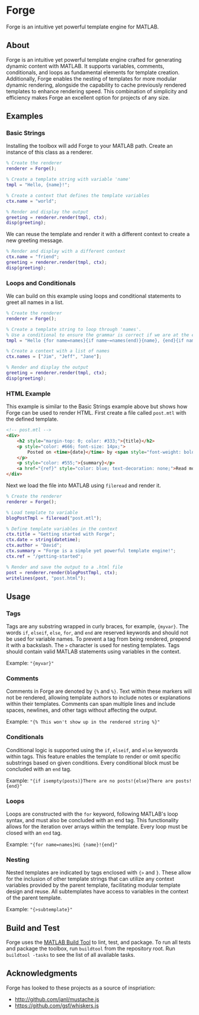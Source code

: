 Forge
===========

Forge is an intuitive yet powerful template engine for MATLAB.

About
-----

Forge is an intuitive yet powerful template engine crafted for generating dynamic content with MATLAB. It supports variables, comments, conditionals, and loops as fundamental elements for template creation. Additionally, Forge enables the nesting of templates for more modular dynamic rendering, alongside the capability to cache previously rendered templates to enhance rendering speed. This combination of simplicity and efficiency makes Forge an excellent option for projects of any size.

Examples
--------

### Basic Strings

Installing the toolbox will add Forge to your MATLAB path. Create an instance of this class as a renderer.

```matlab
% Create the renderer
renderer = Forge();

% Create a template string with variable 'name'
tmpl = "Hello, {name}!";

% Create a context that defines the template variables
ctx.name = "world";

% Render and display the output
greeting = renderer.render(tmpl, ctx);
disp(greeting);
```

We can reuse the template and render it with a different context to create a new greeting message.

```matlab
% Render and display with a different context
ctx.name = "friend";
greeting = renderer.render(tmpl, ctx);
disp(greeting);
```

### Loops and Conditionals

We can build on this example using loops and conditional statements to greet all names in a list.

```matlab
% Create the renderer
renderer = Forge();

% Create a template string to loop through 'names'.
% Use a conditional to ensure the grammar is correct if we are at the end of the list.
tmpl = "Hello {for name=names}{if name~=names(end)}{name}, {end}{if name==names(end)}and {name}.{end}{end}";

% Create a context with a list of names
ctx.names = ["Jim", "Jeff", "Jane"];

% Render and display the output
greeting = renderer.render(tmpl, ctx);
disp(greeting);
```

### HTML Example
This example is similar to the Basic Strings example above but shows how Forge can be used to render HTML. First create a file called `post.mtl` with the defined template.

```html
<!-- post.mtl -->
<div>
    <h2 style="margin-top: 0; color: #333;">{title}</h2>
    <p style="color: #666; font-size: 14px;">
        Posted on <time>{date}</time> by <span style="font-weight: bold;">{author}</span>
    </p>
    <p style="color: #555;">{summary}</p>
    <a href="{ref}" style="color: blue; text-decoration: none;">Read more &rarr;</a>
</div>
```

Next we load the file into MATLAB using `fileread` and render it.

```matlab
% Create the renderer
renderer = Forge();

% Load template to variable
blogPostTmpl = fileread("post.mtl");

% Define template variables in the context
ctx.title = "Getting started with Forge";
ctx.date = string(datetime);
ctx.author = "David";
ctx.summary = "Forge is a simple yet powerful template engine!";
ctx.ref = "/getting-started";

% Render and save the output to a .html file
post = renderer.render(blogPostTmpl, ctx);
writelines(post, "post.html");
```

Usage
-----

### Tags

Tags are any substring wrapped in curly braces, for example, `{myvar}`. The words `if`, `elseif`, `else`, `for`, and `end` are reserved  keywords and should not be used for variable names. To prevent a tag  from being rendered, prepend it with a backslash. The `>` character  is used for nesting templates. Tags should contain valid MATLAB  statements using variables in the context.

Example: `"{myvar}"`

### Comments

Comments in Forge are denoted by `{%` and `%}`.  Text within these markers will not be rendered, allowing template  authors to include notes or explanations within their templates.  Comments can span multiple lines and include spaces, newlines, and other tags without affecting the output.

Example: `"{% This won't show up in the rendered string %}"`

### Conditionals

Conditional logic is supported using the `if`, `elseif`, and `else`  keywords within tags. This feature enables the template to render or  omit specific substrings based on given conditions. Every conditional  block must be concluded with an `end` tag.

Example: `"{if isempty(posts)}There are no posts!{else}There are posts!{end}"`

### Loops
Loops are constructed with the `for` keyword, following MATLAB's loop syntax, and must also be concluded with an end tag. This functionality allows for the iteration over arrays within the template. Every loop must be closed with an `end` tag.

Example: `"{for name=names}Hi {name}!{end}"`

### Nesting

Nested templates are indicated by tags enclosed with `{>` and `}`.  These allow for the inclusion of other template strings that can utilize any context variables provided by the parent template, facilitating  modular template design and reuse. All subtemplates have access to variables in the context of the parent template.

Example: `"{>subtemplate}"`

Build and Test
--------------

Forge uses the [MATLAB Build Tool](https://www.mathworks.com/help/matlab/matlab_prog/overview-of-matlab-build-tool.html) to lint, test, and package. To run all tests and package the toolbox, run `buildtool` from the repository root. Run `buildtool -tasks` to see the list of all available tasks.

Acknowledgments
---------------
Forge has looked to these projects as a source of inspriation:
* http://github.com/janl/mustache.js
* https://github.com/gsf/whiskers.js
